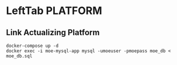 # LeftTab PLATFORM
## Link Actualizing Platform

```
docker-compose up -d
docker exec -i moe-mysql-app mysql -umoeuser -pmoepass moe_db < moe_db.sql
```
